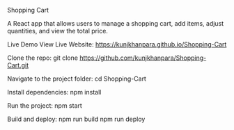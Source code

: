 Shopping Cart

A React app that allows users to manage a shopping cart, add items, adjust quantities, and view the total price.

Live Demo
View Live Website: https://kunjkhanpara.github.io/Shopping-Cart

Clone the repo:
git clone https://github.com/kunjkhanpara/Shopping-Cart.git

Navigate to the project folder:
cd Shopping-Cart

Install dependencies:
npm install

Run the project:
npm start

Build and deploy:
npm run build
npm run deploy
